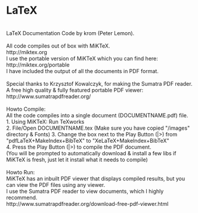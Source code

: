 LaTeX
=====
<br />
LaTeX Documentation Code by krom (Peter Lemon).<br />
<br />
All code compiles out of box with MiKTeX.<br />
http://miktex.org<br />
I use the portable version of MiKTeX which you can find here:<br />
http://miktex.org/portable<br />
I have included the output of all the documents in PDF format.<br />
<br />
Special thanks to Krzysztof Kowalczyk, for making the Sumatra PDF reader.<br />
A free high quality & fully featured portable PDF viewer:<br />
http://www.sumatrapdfreader.org/<br />
<br />
Howto Compile:<br />
All the code compiles into a single document (DOCUMENTNAME.pdf) file.<br />
1. Using MiKTeX: Run TeXworks<br />
2. File/Open DOCUMENTNAME.tex (Make sure you have copied "/images" directory & Fonts)
3. Change the box next to the Play Button (|>) from "pdfLaTeX+MakeIndex+BibTeX" to "XeLaTeX+MakeIndex+BibTeX"<br />
4. Press the Play Button (|>) to compile the PDF document.<br />
(You will be prompted to automatically download & install a few libs if MiKTeX is fresh, just let it install what it needs to compile)<br />
<br />
Howto Run:<br />
MiKTeX has an inbuilt PDF viewer that displays compiled results, but you can view the PDF files using any viewer.<br />
I use the Sumatra PDF reader to view documents, which I highly recommend.<br />
http://www.sumatrapdfreader.org/download-free-pdf-viewer.html